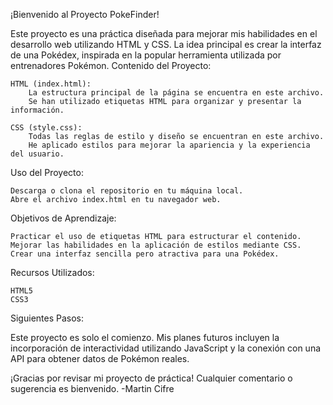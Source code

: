 ¡Bienvenido al Proyecto PokeFinder!

Este proyecto es una práctica diseñada para mejorar mis habilidades en el desarrollo web utilizando HTML y CSS. La idea principal es crear la interfaz de una Pokédex, inspirada en la popular herramienta utilizada por entrenadores Pokémon.
Contenido del Proyecto:

    HTML (index.html):
        La estructura principal de la página se encuentra en este archivo.
        Se han utilizado etiquetas HTML para organizar y presentar la información.

    CSS (style.css):
        Todas las reglas de estilo y diseño se encuentran en este archivo.
        He aplicado estilos para mejorar la apariencia y la experiencia del usuario.

Uso del Proyecto:

    Descarga o clona el repositorio en tu máquina local.
    Abre el archivo index.html en tu navegador web.

Objetivos de Aprendizaje:

    Practicar el uso de etiquetas HTML para estructurar el contenido.
    Mejorar las habilidades en la aplicación de estilos mediante CSS.
    Crear una interfaz sencilla pero atractiva para una Pokédex.

Recursos Utilizados:

    HTML5
    CSS3

Siguientes Pasos:

Este proyecto es solo el comienzo. Mis planes futuros incluyen la incorporación de interactividad utilizando JavaScript y la conexión con una API para obtener datos de Pokémon reales.

¡Gracias por revisar mi proyecto de práctica! Cualquier comentario o sugerencia es bienvenido.
-Martin Cifre
